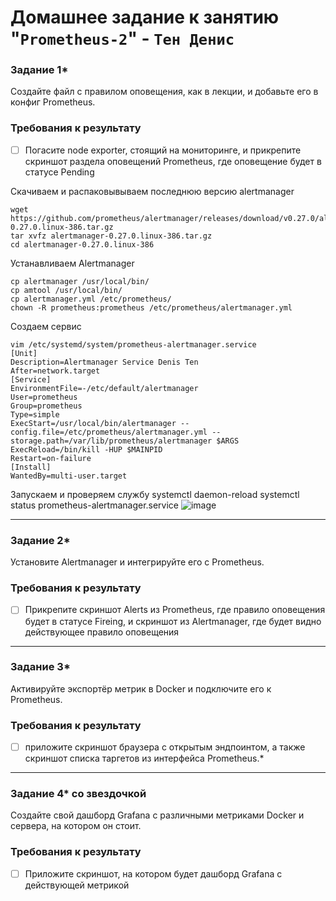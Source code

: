 # Домашнее задание к занятию "`Prometheus-2`" - `Тен Денис`


### Задание 1*
Создайте файл с правилом оповещения, как в лекции, и добавьте его в конфиг Prometheus.

### Требования к результату
- [ ] Погасите node exporter, стоящий на мониторинге, и прикрепите скриншот раздела оповещений Prometheus, где оповещение будет в статусе Pending


Скачиваем и распаковывываем последнюю версию alertmanager
```
wget https://github.com/prometheus/alertmanager/releases/download/v0.27.0/alertmanager-0.27.0.linux-386.tar.gz
tar xvfz alertmanager-0.27.0.linux-386.tar.gz
cd alertmanager-0.27.0.linux-386
```
Устанавливаем Alertmanager
```
cp alertmanager /usr/local/bin/
cp amtool /usr/local/bin/
cp alertmanager.yml /etc/prometheus/
chown -R prometheus:prometheus /etc/prometheus/alertmanager.yml
```
Создаем сервис
```
vim /etc/systemd/system/prometheus-alertmanager.service
[Unit]
Description=Alertmanager Service Denis Ten
After=network.target
[Service]
EnvironmentFile=-/etc/default/alertmanager
User=prometheus
Group=prometheus
Type=simple
ExecStart=/usr/local/bin/alertmanager --config.file=/etc/prometheus/alertmanager.yml --storage.path=/var/lib/prometheus/alertmanager $ARGS
ExecReload=/bin/kill -HUP $MAINPID
Restart=on-failure
[Install]
WantedBy=multi-user.target
```
Запускаем и проверяем службу
systemctl daemon-reload
systemctl status  prometheus-alertmanager.service
![image](https://github.com/killakazzak/hw-prometeus-02/assets/32342205/9ac056f7-8e23-4034-8ef1-f21145893809)



---

### Задание 2*
Установите Alertmanager и интегрируйте его с Prometheus.

### Требования к результату
- [ ] Прикрепите скриншот Alerts из Prometheus, где правило оповещения будет в статусе Fireing, и скриншот из Alertmanager, где будет видно действующее правило оповещения

---

### Задание 3*

Активируйте экспортёр метрик в Docker и подключите его к Prometheus.

### Требования к результату
- [ ] приложите скриншот браузера с открытым эндпоинтом, а также скриншот списка таргетов из интерфейса Prometheus.*

---

### Задание 4* со звездочкой 

Создайте свой дашборд Grafana с различными метриками Docker и сервера, на котором он стоит.

### Требования к результату
- [ ] Приложите скриншот, на котором будет дашборд Grafana с действующей метрикой


